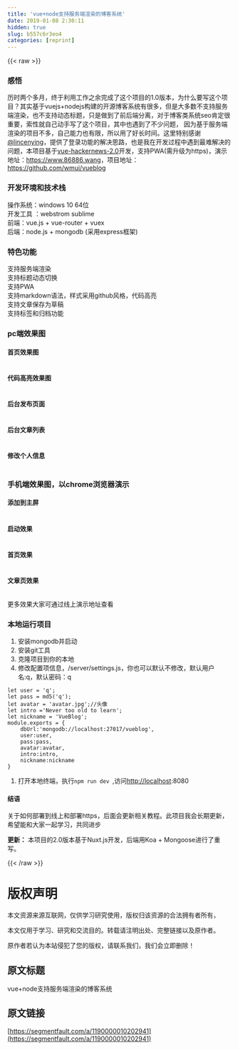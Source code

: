 ```yaml
---
title: 'vue+node支持服务端渲染的博客系统' 
date: 2019-01-08 2:30:11
hidden: true
slug: b557c6r3eo4
categories: [reprint]
---
```


{{< raw >}}

                    
<h3 id="articleHeader0">感悟</h3>
<p>历时两个多月，终于利用工作之余完成了这个项目的1.0版本，为什么要写这个项目？其实基于vuejs+nodejs构建的开源博客系统有很多，但是大多数不支持服务端渲染，也不支持动态标题，只是做到了前后端分离，对于博客类系统seo肯定很重要，索性就自己动手写了这个项目，其中也遇到了不少问题， 因为基于服务端渲染的项目不多，自己能力也有限，所以用了好长时间。这里特别感谢<a href="https://github.com/lincenying" rel="nofollow noreferrer" target="_blank">@lincenying</a>，提供了登录功能的解决思路，也是我在开发过程中遇到最难解决的问题，本项目基于<a href="https://github.com/vuejs/vue-hackernews-2.0" rel="nofollow noreferrer" target="_blank">vue-hackernews-2.0</a>开发，支持PWA(需升级为https)，演示地址：<a href="https://www.86886.wang" rel="nofollow noreferrer" target="_blank">https://www.86886.wang</a>，项目地址：<a href="https://github.com/wmui/vueblog" rel="nofollow noreferrer" target="_blank">https://github.com/wmui/vueblog</a></p>
<h3 id="articleHeader1">开发环境和技术栈</h3>
<p>操作系统：windows 10 64位<br>开发工具 ：webstrom sublime<br>前端：vue.js + vue-router + vuex<br>后端：node.js + mongodb (采用express框架)</p>
<h3 id="articleHeader2">特色功能</h3>
<p>支持服务端渲染<br>支持标题动态切换<br>支持PWA<br>支持markdown语法，样式采用github风格，代码高亮<br>支持文章保存为草稿<br>支持标签和归档功能</p>
<h3 id="articleHeader3">pc端效果图</h3>
<h4>首页效果图</h4>
<p><span class="img-wrap"><img data-src="/img/remote/1460000010203178" src="https://static.alili.tech/img/remote/1460000010203178" alt="" title="" style="cursor: pointer; display: inline;"></span></p>
<h4>代码高亮效果图</h4>
<p><span class="img-wrap"><img data-src="/img/remote/1460000010203179" src="https://static.alili.tech/img/remote/1460000010203179" alt="" title="" style="cursor: pointer; display: inline;"></span></p>
<h4>后台发布页面</h4>
<p><span class="img-wrap"><img data-src="/img/remote/1460000010203180" src="https://static.alili.tech/img/remote/1460000010203180" alt="" title="" style="cursor: pointer; display: inline;"></span></p>
<h4>后台文章列表</h4>
<p><span class="img-wrap"><img data-src="/img/remote/1460000010203181" src="https://static.alili.tech/img/remote/1460000010203181" alt="" title="" style="cursor: pointer;"></span></p>
<h4>修改个人信息</h4>
<p><span class="img-wrap"><img data-src="/img/remote/1460000010203182" src="https://static.alili.tech/img/remote/1460000010203182" alt="" title="" style="cursor: pointer;"></span></p>
<h3 id="articleHeader4">手机端效果图，以chrome浏览器演示</h3>
<h4>添加到主屏</h4>
<p><span class="img-wrap"><img data-src="/img/remote/1460000010203183" src="https://static.alili.tech/img/remote/1460000010203183" alt="" title="" style="cursor: pointer; display: inline;"></span></p>
<h4>启动效果</h4>
<p><span class="img-wrap"><img data-src="/img/remote/1460000010203184" src="https://static.alili.tech/img/remote/1460000010203184" alt="" title="" style="cursor: pointer; display: inline;"></span></p>
<h4>首页效果</h4>
<p><span class="img-wrap"><img data-src="/img/remote/1460000010203185" src="https://static.alili.tech/img/remote/1460000010203185" alt="" title="" style="cursor: pointer; display: inline;"></span></p>
<h4>文章页效果</h4>
<p><span class="img-wrap"><img data-src="/img/remote/1460000010205154" src="https://static.alili.tech/img/remote/1460000010205154" alt="" title="" style="cursor: pointer; display: inline;"></span></p>
<p>更多效果大家可通过线上演示地址查看</p>
<h3 id="articleHeader5">本地运行项目</h3>
<ol>
<li>安装mongodb并启动</li>
<li>安装git工具</li>
<li>克隆项目到你的本地</li>
<li>修改配置项信息，/server/settings.js，你也可以默认不修改，默认用户名:q，默认密码：q</li>
</ol>
<div class="widget-codetool" style="display:none;">
      <div class="widget-codetool--inner">
      <span class="selectCode code-tool" data-toggle="tooltip" data-placement="top" title="" data-original-title="全选"></span>
      <span type="button" class="copyCode code-tool" data-toggle="tooltip" data-placement="top" data-clipboard-text="let user = 'q';
let pass = md5('q');
let avatar = 'avatar.jpg';//头像
let intro ='Never too old to learn';
let nickname = 'VueBlog';
module.exports = {
    dbUrl:'mongodb://localhost:27017/vueblog',
    user:user,
    pass:pass,
    avatar:avatar,
    intro:intro,
    nickname:nickname
}" title="" data-original-title="复制"></span>
      <span type="button" class="saveToNote code-tool" data-toggle="tooltip" data-placement="top" title="" data-original-title="放进笔记"></span>
      </div>
      </div><pre class="hljs ceylon"><code><span class="hljs-keyword">let</span> user = <span class="hljs-string">'q'</span>;
<span class="hljs-keyword">let</span> pass = md<span class="hljs-number">5</span>(<span class="hljs-string">'q'</span>);
<span class="hljs-keyword">let</span> avatar = <span class="hljs-string">'avatar.jpg'</span>;<span class="hljs-comment">//头像</span>
<span class="hljs-keyword">let</span> intro =<span class="hljs-string">'Never too old to learn'</span>;
<span class="hljs-keyword">let</span> nickname = <span class="hljs-string">'VueBlog'</span>;
<span class="hljs-keyword">module</span>.exports = {
    dbUrl:<span class="hljs-string">'mongodb://localhost:27017/vueblog'</span>,
    user:user,
    pass:pass,
    avatar:avatar,
    intro:intro,
    nickname:nickname
}</code></pre>
<ol><li>打开本地终端，执行<code>npm run dev </code>,访问<a href="http://localhost" rel="nofollow noreferrer" target="_blank">http://localhost</a>:8080</li></ol>
<h4>结语</h4>
<p>关于如何部署到线上和部署https，后面会更新相关教程。此项目我会长期更新，希望能和大家一起学习，共同进步</p>
<p><strong> 更新：</strong>  本项目的2.0版本基于Nuxt.js开发，后端用Koa + Mongoose进行了重写。</p>

                
{{< /raw >}}

# 版权声明
本文资源来源互联网，仅供学习研究使用，版权归该资源的合法拥有者所有，

本文仅用于学习、研究和交流目的。转载请注明出处、完整链接以及原作者。

原作者若认为本站侵犯了您的版权，请联系我们，我们会立即删除！

## 原文标题
vue+node支持服务端渲染的博客系统

## 原文链接
[https://segmentfault.com/a/1190000010202941](https://segmentfault.com/a/1190000010202941)

